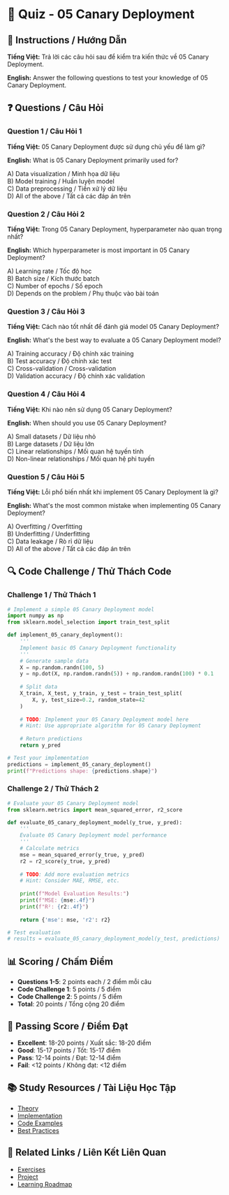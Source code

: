 # 🧠 Quiz - 05 Canary Deployment

## 📝 Instructions / Hướng Dẫn

**Tiếng Việt:** Trả lời các câu hỏi sau để kiểm tra kiến thức về 05 Canary Deployment.

**English:** Answer the following questions to test your knowledge of 05 Canary Deployment.

## ❓ Questions / Câu Hỏi

### Question 1 / Câu Hỏi 1
**Tiếng Việt:** 05 Canary Deployment được sử dụng chủ yếu để làm gì?

**English:** What is 05 Canary Deployment primarily used for?

A) Data visualization / Minh họa dữ liệu  
B) Model training / Huấn luyện model  
C) Data preprocessing / Tiền xử lý dữ liệu  
D) All of the above / Tất cả các đáp án trên

### Question 2 / Câu Hỏi 2
**Tiếng Việt:** Trong 05 Canary Deployment, hyperparameter nào quan trọng nhất?

**English:** Which hyperparameter is most important in 05 Canary Deployment?

A) Learning rate / Tốc độ học  
B) Batch size / Kích thước batch  
C) Number of epochs / Số epoch  
D) Depends on the problem / Phụ thuộc vào bài toán

### Question 3 / Câu Hỏi 3
**Tiếng Việt:** Cách nào tốt nhất để đánh giá model 05 Canary Deployment?

**English:** What's the best way to evaluate a 05 Canary Deployment model?

A) Training accuracy / Độ chính xác training  
B) Test accuracy / Độ chính xác test  
C) Cross-validation / Cross-validation  
D) Validation accuracy / Độ chính xác validation

### Question 4 / Câu Hỏi 4
**Tiếng Việt:** Khi nào nên sử dụng 05 Canary Deployment?

**English:** When should you use 05 Canary Deployment?

A) Small datasets / Dữ liệu nhỏ  
B) Large datasets / Dữ liệu lớn  
C) Linear relationships / Mối quan hệ tuyến tính  
D) Non-linear relationships / Mối quan hệ phi tuyến

### Question 5 / Câu Hỏi 5
**Tiếng Việt:** Lỗi phổ biến nhất khi implement 05 Canary Deployment là gì?

**English:** What's the most common mistake when implementing 05 Canary Deployment?

A) Overfitting / Overfitting  
B) Underfitting / Underfitting  
C) Data leakage / Rò rỉ dữ liệu  
D) All of the above / Tất cả các đáp án trên

## 🔍 Code Challenge / Thử Thách Code

### Challenge 1 / Thử Thách 1
```python
# Implement a simple 05 Canary Deployment model
import numpy as np
from sklearn.model_selection import train_test_split

def implement_05_canary_deployment():
    '''
    Implement basic 05 Canary Deployment functionality
    '''
    # Generate sample data
    X = np.random.randn(100, 5)
    y = np.dot(X, np.random.randn(5)) + np.random.randn(100) * 0.1
    
    # Split data
    X_train, X_test, y_train, y_test = train_test_split(
        X, y, test_size=0.2, random_state=42
    )
    
    # TODO: Implement your 05 Canary Deployment model here
    # Hint: Use appropriate algorithm for 05 Canary Deployment
    
    # Return predictions
    return y_pred

# Test your implementation
predictions = implement_05_canary_deployment()
print(f"Predictions shape: {predictions.shape}")
```

### Challenge 2 / Thử Thách 2
```python
# Evaluate your 05 Canary Deployment model
from sklearn.metrics import mean_squared_error, r2_score

def evaluate_05_canary_deployment_model(y_true, y_pred):
    '''
    Evaluate 05 Canary Deployment model performance
    '''
    # Calculate metrics
    mse = mean_squared_error(y_true, y_pred)
    r2 = r2_score(y_true, y_pred)
    
    # TODO: Add more evaluation metrics
    # Hint: Consider MAE, RMSE, etc.
    
    print(f"Model Evaluation Results:")
    print(f"MSE: {mse:.4f}")
    print(f"R²: {r2:.4f}")
    
    return {'mse': mse, 'r2': r2}

# Test evaluation
# results = evaluate_05_canary_deployment_model(y_test, predictions)
```

## 📊 Scoring / Chấm Điểm

- **Questions 1-5**: 2 points each / 2 điểm mỗi câu
- **Code Challenge 1**: 5 points / 5 điểm
- **Code Challenge 2**: 5 points / 5 điểm
- **Total**: 20 points / Tổng cộng 20 điểm

## 🎯 Passing Score / Điểm Đạt

- **Excellent**: 18-20 points / Xuất sắc: 18-20 điểm
- **Good**: 15-17 points / Tốt: 15-17 điểm  
- **Pass**: 12-14 points / Đạt: 12-14 điểm
- **Fail**: <12 points / Không đạt: <12 điểm

## 📚 Study Resources / Tài Liệu Học Tập

- [Theory](./THEORY_05_canary_deployment.md)
- [Implementation](./IMPLEMENTATION_05_canary_deployment.md)
- [Code Examples](./CODE_EXAMPLES_05_canary_deployment.md)
- [Best Practices](./BEST_PRACTICES_05_canary_deployment.md)

## 🔗 Related Links / Liên Kết Liên Quan

- [Exercises](./EXERCISES_05_canary_deployment.md)
- [Project](./PROJECT_05_canary_deployment.md)
- [Learning Roadmap](./LEARNING_ROADMAP_05_canary_deployment.md)

